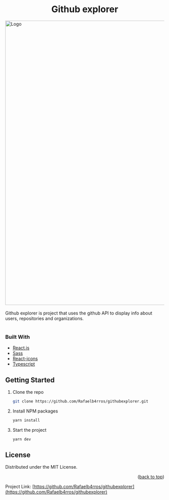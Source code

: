 <div align="left">
  <h1 align="center">Github explorer</h1>
    <img src="./public/images/githubexplorer.gif" alt="Logo" width="1600" height="900">
</div>
<br>
Github explorer is project that uses the github API to display info about users, repositories and organizations.
<br>
<br>

### Built With

- [React.js](https://reactjs.org/)
- [Sass](https://sass-lang.com/)
- [React-icons](https://react-icons.github.io/react-icons//)
- [Typescript](https://www.typescriptlang.org/)

## Getting Started

1. Clone the repo
   ```sh
   git clone https://github.com/Rafaelb4rros/githubexplorer.git
   ```
2. Install NPM packages
   ```sh
   yarn install
   ```
3. Start the project
   ```js
   yarn dev
   ```
   <!-- LICENSE -->

## License

Distributed under the MIT License.

<p align="right">(<a href="#top">back to top</a>)</p>

Project Link: [https://github.com/Rafaelb4rros/githubexplorer](https://github.com/Rafaelb4rros/githubexplorer)
